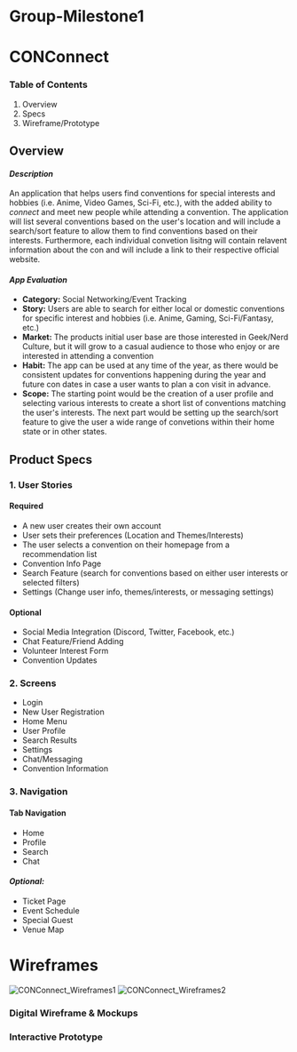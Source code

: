 # Group-Milestone1

# CONConnect

### Table of Contents
1. Overview
2. Specs
3. Wireframe/Prototype

## **Overview**

#### *Description*
An application that helps users find conventions for special interests and hobbies (i.e. Anime, Video Games, Sci-Fi, etc.), with the added ability to *connect* and meet new people while attending a convention. The application will list several conventions based on the user's location and will include a search/sort feature to allow them to find conventions based on their interests. Furthermore, each individual convetion lisitng will contain relavent information about the con and will include a link to their respective official website.

#### *App Evaluation*
- **Category:** Social Networking/Event Tracking
- **Story:** Users are able to search for either local or domestic conventions for specific interest and hobbies (i.e. Anime, Gaming, Sci-Fi/Fantasy, etc.)
- **Market:** The products initial user base are those interested in Geek/Nerd Culture, but it will grow to a casual audience to those who enjoy or are interested in attending a convention
- **Habit:** The app can be used at any time of the year, as there would be consistent updates for conventions happening during the year and future con dates in case a user wants to plan a con visit in advance.
- **Scope:** The starting point would be the creation of a user profile and selecting various interests to create a short list of conventions matching the user's interests. The next part would be setting up the search/sort feature to give the user a wide range of convetions within their home state or in other states.

## **Product Specs**
### 1. User Stories

#### **Required**
- A new user creates their own account
- User sets their preferences (Location and Themes/Interests)
- The user selects a convention on their homepage from a recommendation list
- Convention Info Page
- Search Feature (search for conventions based on either user interests or selected filters)
- Settings (Change user info, themes/interests, or messaging settings)

#### **Optional**
- Social Media Integration (Discord, Twitter, Facebook, etc.)
- Chat Feature/Friend Adding
- Volunteer Interest Form
- Convention Updates

### 2. Screens

- Login
- New User Registration
- Home Menu
- User Profile
- Search Results
- Settings
- Chat/Messaging
- Convention Information

### 3. Navigation

#### **Tab Navigation**

- Home
- Profile
- Search
- Chat

#### *Optional:*

- Ticket Page
- Event Schedule
- Special Guest
- Venue Map

# Wireframes
![CONConnect_Wireframes1](https://user-images.githubusercontent.com/65150367/192707232-f986b391-b810-4968-b50d-aea808fea151.jpg)
![CONConnect_Wireframes2](https://user-images.githubusercontent.com/65150367/192707405-ab94706a-2ed3-495a-b359-04e0e202d233.jpg)


### Digital Wireframe & Mockups


### Interactive Prototype
